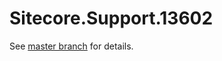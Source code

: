 # Sitecore.Support.13602

See [master branch](https://github.com/sitecoresupport/Sitecore.Support.13602) for details.